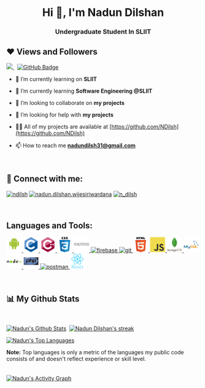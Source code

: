 <h1 align="center">Hi 👋, I'm Nadun Dilshan</h1>
<h3 align="center">Undergraduate Student In SLIIT</h3>

## ❤ Views and Followers
<a href="https://github.com/Meghna-DAS/github-profile-views-counter">
    <img src="https://komarev.com/ghpvc/?username=NDilsh">
</a> &nbsp;
<a href="https://github.com/SubhamRaoniar28?tab=followers"><img src="https://img.shields.io/github/followers/NDilsh?label=Followers&style=social" alt="GitHub Badge"></a>
<br/>

<!-- <p align="left"> <a href="https://github.com/ryo-ma/github-profile-trophy"><img src="https://github-profile-trophy.vercel.app/?username=ndilsh" alt="ndilsh" /></a> </p> -->

- 🔭 I’m currently learning on **SLIIT**

- 🌱 I’m currently learning **Software Engineering @SLIIT**

- 👯 I’m looking to collaborate on **my projects**

- 🤝 I’m looking for help with **my projects**

- 👨‍💻 All of my projects are available at [https://github.com/NDilsh](https://github.com/NDilsh)

- 📫 How to reach me **nadundilsh31@gmail.com**

<br />

## 🤝 Connect with me:
<p align="left">
<a href="https://linkedin.com/in/ndilsh" target="blank"><img align="center" src="https://raw.githubusercontent.com/rahuldkjain/github-profile-readme-generator/master/src/images/icons/Social/linked-in-alt.svg" alt="ndilsh" height="30" width="40" /></a>
<a href="https://fb.com/nadun.dilshan.wijesiriwardana" target="blank"><img align="center" src="https://raw.githubusercontent.com/rahuldkjain/github-profile-readme-generator/master/src/images/icons/Social/facebook.svg" alt="nadun.dilshan.wijesiriwardana" height="30" width="40" /></a>
<a href="https://instagram.com/n_dilsh" target="blank"><img align="center" src="https://raw.githubusercontent.com/rahuldkjain/github-profile-readme-generator/master/src/images/icons/Social/instagram.svg" alt="n_dilsh" height="30" width="40" /></a>
</p>
<br />

## Languages and Tools:
<p align="left"> <a href="https://developer.android.com" target="_blank" rel="noreferrer"> <img src="https://raw.githubusercontent.com/devicons/devicon/master/icons/android/android-original-wordmark.svg" alt="android" width="40" height="40"/> </a> <a href="https://www.cprogramming.com/" target="_blank" rel="noreferrer"> <img src="https://raw.githubusercontent.com/devicons/devicon/master/icons/c/c-original.svg" alt="c" width="40" height="40"/> </a> <a href="https://www.w3schools.com/cpp/" target="_blank" rel="noreferrer"> <img src="https://raw.githubusercontent.com/devicons/devicon/master/icons/cplusplus/cplusplus-original.svg" alt="cplusplus" width="40" height="40"/> </a> <a href="https://www.w3schools.com/css/" target="_blank" rel="noreferrer"> <img src="https://raw.githubusercontent.com/devicons/devicon/master/icons/css3/css3-original-wordmark.svg" alt="css3" width="40" height="40"/> </a> <a href="https://expressjs.com" target="_blank" rel="noreferrer"> <img src="https://raw.githubusercontent.com/devicons/devicon/master/icons/express/express-original-wordmark.svg" alt="express" width="40" height="40"/> </a> <a href="https://firebase.google.com/" target="_blank" rel="noreferrer"> <img src="https://www.vectorlogo.zone/logos/firebase/firebase-icon.svg" alt="firebase" width="40" height="40"/> </a> <a href="https://git-scm.com/" target="_blank" rel="noreferrer"> <img src="https://www.vectorlogo.zone/logos/git-scm/git-scm-icon.svg" alt="git" width="40" height="40"/> </a> <a href="https://www.w3.org/html/" target="_blank" rel="noreferrer"> <img src="https://raw.githubusercontent.com/devicons/devicon/master/icons/html5/html5-original-wordmark.svg" alt="html5" width="40" height="40"/> </a> <a href="https://developer.mozilla.org/en-US/docs/Web/JavaScript" target="_blank" rel="noreferrer"> <img src="https://raw.githubusercontent.com/devicons/devicon/master/icons/javascript/javascript-original.svg" alt="javascript" width="40" height="40"/> </a> <a href="https://www.mongodb.com/" target="_blank" rel="noreferrer"> <img src="https://raw.githubusercontent.com/devicons/devicon/master/icons/mongodb/mongodb-original-wordmark.svg" alt="mongodb" width="40" height="40"/> </a> <a href="https://www.mysql.com/" target="_blank" rel="noreferrer"> <img src="https://raw.githubusercontent.com/devicons/devicon/master/icons/mysql/mysql-original-wordmark.svg" alt="mysql" width="40" height="40"/> </a> <a href="https://nodejs.org" target="_blank" rel="noreferrer"> <img src="https://raw.githubusercontent.com/devicons/devicon/master/icons/nodejs/nodejs-original-wordmark.svg" alt="nodejs" width="40" height="40"/> </a> <a href="https://www.php.net" target="_blank" rel="noreferrer"> <img src="https://raw.githubusercontent.com/devicons/devicon/master/icons/php/php-original.svg" alt="php" width="40" height="40"/> </a> <a href="https://postman.com" target="_blank" rel="noreferrer"> <img src="https://www.vectorlogo.zone/logos/getpostman/getpostman-icon.svg" alt="postman" width="40" height="40"/> </a> <a href="https://reactjs.org/" target="_blank" rel="noreferrer"> <img src="https://raw.githubusercontent.com/devicons/devicon/master/icons/react/react-original-wordmark.svg" alt="react" width="40" height="40"/> </a> </p>

<br />

<!-- <p><img align="left" src="https://github-readme-stats.vercel.app/api/top-langs?username=ndilsh&show_icons=true&locale=en&layout=compact" alt="ndilsh" /></p>
 -->
<!-- <p>&nbsp;<img align="center" src="https://github-readme-stats.vercel.app/api?username=ndilsh&show_icons=true&locale=en" alt="ndilsh" /></p>
 -->
<!-- <p align="center">
    <a href="https://github.com/
        NDilsh/github-readme-streak-stats">
        <img title="🔥 Get streak stats for your profile at git.io/streak-stats" alt="Subham Raoniar's streak" src="https://github-readme-streak-stats.herokuapp.com/?user=NDilsh&theme=black-ice&hide_border=true&stroke=0000&background=060A0CD0"/>
    </a>
</p> -->


## 📊 My Github Stats

  <br/>
  <p align="left">
    <a href="https://github.com/NDilsh/github-readme-stats"><img  alt="Nadun's Github Stats" src="https://github-readme-stats.vercel.app/api?username=NDilsh&show_icons=true&count_private=true&theme=react&hide_border=true&bg_color=060b0d" /></a>&nbsp;
    <a href="https://github.com/NDilsh/github-readme-streak-stats"><img  alt="Nadun Dilshan's streak" src="https://github-readme-streak-stats.herokuapp.com?user=NDilsh&theme=react&hide_border=true&date_format=M%20j%5B%2C%20Y%5D&background=060b0d&stroke=060b0d" />
    </a>
  </p>
  <p align="left">
  <a href="https://github.com/
NDilsh/github-readme-stats"><img alt="Nadun's Top Languages" src="https://github-readme-stats.vercel.app/api/top-langs/?username=NDilsh&langs_count=8&count_private=true&layout=compact&theme=react&hide_border=true&bg_color=060b0d" /></a>
  </p>
  <b>Note:</b> Top languages is only a metric of the languages my public code consists of and doesn't reflect experience or skill level.
<br/>
<br/>
<br/>
<a href="https://github.com/NDilsh/github-readme-activity-graph"><img alt="Nadun's Activity Graph" src="https://activity-graph.herokuapp.com/graph?username=NDilsh&bg_color=060b0d&color=5BCDEC&line=5BCDEC&point=FFFFFF&hide_border=true" /></a>
